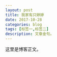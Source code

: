 ```yaml
---
layout: post
title: 我家有只婷婷
date: 2017-10-28
categories: blog
tags: [标签一,标签二]
description: 文章金句。
---
```


这里是博客正文。












